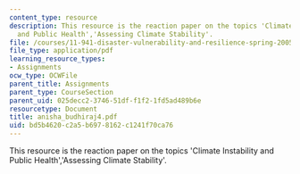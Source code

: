 ```yaml
---
content_type: resource
description: This resource is the reaction paper on the topics 'Climate Instability
  and Public Health','Assessing Climate Stability'.
file: /courses/11-941-disaster-vulnerability-and-resilience-spring-2005/bd5b4620c2a5b6978162c1241f70ca76_anisha_budhiraj4.pdf
file_type: application/pdf
learning_resource_types:
- Assignments
ocw_type: OCWFile
parent_title: Assignments
parent_type: CourseSection
parent_uid: 025decc2-3746-51df-f1f2-1fd5ad489b6e
resourcetype: Document
title: anisha_budhiraj4.pdf
uid: bd5b4620-c2a5-b697-8162-c1241f70ca76
---
```

This resource is the reaction paper on the topics 'Climate Instability and Public Health','Assessing Climate Stability'.

